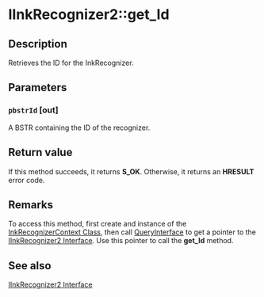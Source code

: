 # IInkRecognizer2::get_Id

## Description

Retrieves the ID for the InkRecognizer.

## Parameters

### `pbstrId` [out]

A BSTR containing the ID of the recognizer.

## Return value

If this method succeeds, it returns **S_OK**. Otherwise, it returns an **HRESULT** error code.

## Remarks

To access this method, first create and instance of the [InkRecognizerContext Class](https://learn.microsoft.com/windows/desktop/tablet/inkrecognizercontext-class), then call [QueryInterface](https://learn.microsoft.com/windows/desktop/api/unknwn/nf-unknwn-iunknown-queryinterface(q)) to get a pointer to the [IInkRecognizer2 Interface](https://learn.microsoft.com/windows/desktop/api/msinkaut/nn-msinkaut-iinkrecognizer2). Use this pointer to call the **get_Id** method.

## See also

[IInkRecognizer2 Interface](https://learn.microsoft.com/windows/desktop/api/msinkaut/nn-msinkaut-iinkrecognizer2)